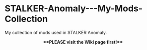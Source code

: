 # STALKER-Anomaly---My-Mods-Collection
My collection of mods used in STALKER Anomaly. 
  
<p align="center">
  <b> **PLEASE visit the Wiki page first!**
  </b>
</p>
